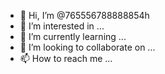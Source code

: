 - 👋 Hi, I’m @765556788888854h
- 👀 I’m interested in ...
- 🌱 I’m currently learning ...
- 💞️ I’m looking to collaborate on ...
- 📫 How to reach me ...

<!---
765556788888854h/765556788888854h is a ✨ special ✨ repository because its `README.md` (this file) appears on your GitHub profile.
You can click the Preview link to take a look at your changes.
--->
